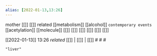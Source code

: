 ```yaml
---
alias: [2022-01-13,13:26]
---
```

 mother [[]] [[]]
 related [[metabolism]] [[alcohol]]
 `contemporary events` [[acetylation]] [[molecule]] [[]] [[]] [[]] [[]] [[]] [[]]

[[2022-01-13]] 13:26 _related_ [[]] | [[]] | [[]] # # #

```query
"liver"
```